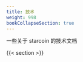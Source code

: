 ```yaml
---
title: 技术
weight: 998
bookCollapseSection: true
---
```


一些关于 starcoin 的技术文档

<!--more-->

{{< section >}}